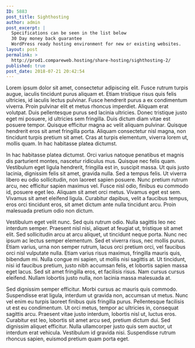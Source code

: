 ```yaml
---
ID: 5883
post_title: Sighthosting
author: admin
post_excerpt: |
  Specifications can be seen in the list below
  30 Day money back guarantee
  WordPress ready hosting environment for new or existing websites.
layout: post
permalink: >
  http://prod1.compareweb.hosting/share-hosting/sighthosting-2/
published: true
post_date: 2018-07-21 20:42:54
---
```

Lorem ipsum dolor sit amet, consectetur adipiscing elit. Fusce rutrum turpis augue, iaculis tincidunt purus aliquam et. Etiam tristique risus quis felis ultricies, id iaculis lectus pulvinar. Fusce hendrerit purus a ex condimentum viverra. Proin pulvinar elit et metus rhoncus imperdiet. Aliquam erat volutpat. Duis pellentesque purus sed lacinia ultricies. Donec tristique justo eget mi posuere, id ultricies sem fringilla. Duis dictum diam vitae est posuere tempor. Quisque efficitur magna ac velit aliquam pulvinar. Quisque hendrerit eros sit amet fringilla porta. Aliquam consectetur nisl magna, non tincidunt turpis pretium sit amet. Cras at turpis elementum, viverra lorem ut, mollis quam. In hac habitasse platea dictumst.

In hac habitasse platea dictumst. Orci varius natoque penatibus et magnis dis parturient montes, nascetur ridiculus mus. Quisque nec felis quam. Vestibulum eget ligula hendrerit, fringilla est in, suscipit massa. Ut quis justo lacinia, dignissim felis sit amet, gravida nulla. Sed a tempus felis. Ut viverra libero eu odio sollicitudin, non laoreet sapien posuere. Nunc pretium rutrum arcu, nec efficitur sapien maximus vel. Fusce nisl odio, finibus eu commodo id, posuere eget leo. Aliquam sit amet orci metus. Vivamus eget est sem. Vivamus sit amet eleifend ligula. Curabitur dapibus, velit a faucibus tempus, eros orci tincidunt eros, sit amet dictum ante nulla tincidunt arcu. Proin malesuada pretium odio non dictum.

Vestibulum eget velit nunc. Sed quis rutrum odio. Nulla sagittis leo nec interdum semper. Praesent nisl nisi, aliquet at feugiat ut, tristique sit amet elit. Sed sollicitudin arcu at arcu aliquet, ut tincidunt neque porta. Nunc nec ipsum ac lectus semper elementum. Sed et viverra risus, nec mollis purus. Etiam varius, urna non semper rutrum, lacus orci pretium orci, vel faucibus orci nisl vulputate nulla. Etiam varius risus maximus, fringilla mauris quis, bibendum mi. Nulla congue mi sapien, ut mollis nisi sagittis at. Ut tincidunt, nisi id faucibus pretium, justo nibh accumsan felis, et lobortis sapien massa eget lacus. Sed sit amet fringilla eros, et facilisis risus. Nam cursus cursus eleifend. Nullam lobortis justo nulla, non lacinia massa malesuada at.

Sed dignissim semper efficitur. Morbi cursus ac mauris quis commodo. Suspendisse erat ligula, interdum ut gravida non, accumsan ut metus. Nunc vel enim eu turpis laoreet finibus quis fringilla purus. Pellentesque facilisis ut est eu condimentum. Ut orci metus, tempor ac ultricies in, consequat sagittis arcu. Praesent vitae justo interdum, lobortis nisl ut, luctus eros. Curabitur est leo, lobortis sit amet arcu sed, pretium dictum dui. Sed dignissim aliquet efficitur. Nulla ullamcorper justo quis sem auctor, ut interdum erat vehicula. Vestibulum id gravida nisi. Suspendisse rutrum rhoncus sapien, euismod pretium quam porta eget.